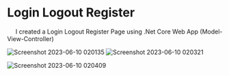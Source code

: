 # Login Logout Register
 &nbsp;&nbsp;&nbsp;&nbsp; I created a Login Logout Register Page using .Net Core Web App (Model-View-Controller)



<!DOCTYPE html>

<html>
<body>
   


  ![Screenshot 2023-06-10 020135](https://github.com/Aleksandr-Yanyuk/ASP.NET-Core-Web-App-MVC-Projects/assets/118482231/33df1973-e042-48ba-b6b0-bde5c7f24bfe)
![Screenshot 2023-06-10 020321](https://github.com/Aleksandr-Yanyuk/ASP.NET-Core-Web-App-MVC-Projects/assets/118482231/a7b4b9a3-00d6-4bc0-8529-3025c90cd884)


![Screenshot 2023-06-10 020409](https://github.com/Aleksandr-Yanyuk/ASP.NET-Core-Web-App-MVC-Projects/assets/118482231/bf6324f0-4c6f-434f-b372-565c7e2b13ab)








</body>
   

   </html>
